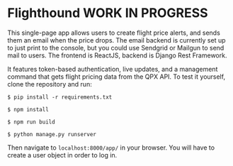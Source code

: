 Flighthound WORK IN PROGRESS
===========
This single-page app allows users to create flight price alerts, and sends them an email when the
price drops. The email backend is currently set up to just print to the console, but you could use
Sendgrid or Mailgun to send mail to users. The frontend is ReactJS, backend is Django Rest
Framework. 

It features token-based authentication, live updates, and a management command that gets flight
pricing data from the QPX API. To test it yourself, clone the repository and run:

`$ pip install -r requirements.txt`

`$ npm install`

`$ npm run build`

`$ python manage.py runserver`

Then navigate to `localhost:8000/app/` in your browser. You will have to create a user object in
order to log in.

